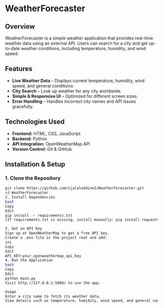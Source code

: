 # WeatherForecaster

## Overview

WeatherForecaster is a simple weather application that provides real-time weather data using an external API. Users can search for a city and get up-to-date weather conditions, including temperature, humidity, and wind speed.

## Features

- **Live Weather Data** – Displays current temperature, humidity, wind speed, and general conditions.
- **City Search** – Look up weather for any city worldwide.
- **Simple & Responsive UI** – Optimized for different screen sizes.
- **Error Handling** – Handles incorrect city names and API issues gracefully.

## Technologies Used

- **Frontend:** HTML, CSS, JavaScript
- **Backend:** Python
- **API Integration:** OpenWeatherMap API
- **Version Control:** Git & GitHub

## Installation & Setup

### 1. Clone the Repository
```bash
git clone https://github.com/sjalaleddine2/WeatherForecaster.git
cd WeatherForecaster
2. Install Dependencies
bash
Copy
Edit
pip install -r requirements.txt
(If requirements.txt is missing, install manually: pip install requests)

3. Get an API Key
Sign up at OpenWeatherMap to get a free API key.
Create a .env file in the project root and add:
ini
Copy
Edit
API_KEY=your_openweathermap_api_key
4. Run the Application
bash
Copy
Edit
python main.py
Visit http://127.0.0.1:5000/ to use the app.

Usage
Enter a city name to fetch its weather data.
View details such as temperature, humidity, wind speed, and general conditions.
